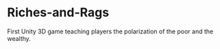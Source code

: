 # Riches-and-Rags
First Unity 3D game teaching players the polarization of the poor and the wealthy.
